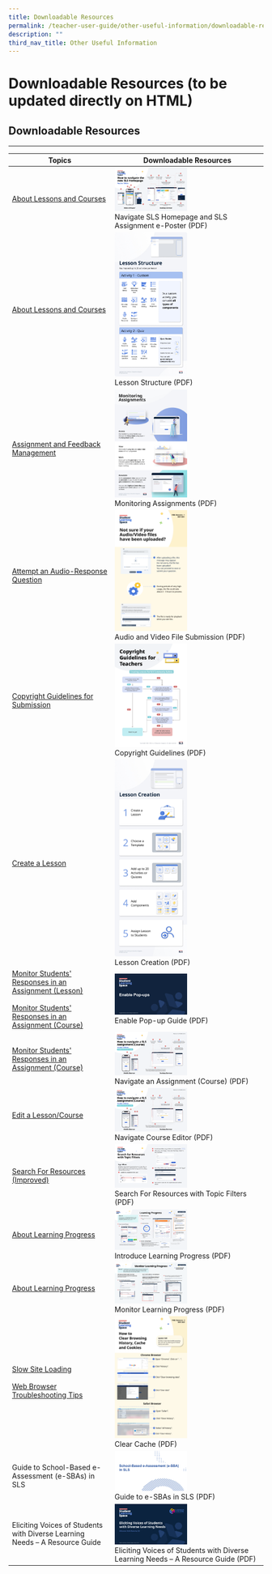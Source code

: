 ```yaml
---
title: Downloadable Resources
permalink: /teacher-user-guide/other-useful-information/downloadable-resources/
description: ""
third_nav_title: Other Useful Information
---
```

<h1 id="downloadable-resources-to-be-updated-directly-on-html-">Downloadable Resources (to be updated directly on HTML)</h1>

<h2 id="-downloadable-resources-">Downloadable Resources</h2>
<hr>
<table class="sug-datatable basic">
  <thead>
    <tr>
      <th>Topics</th>
      <th>Downloadable Resources</th>
    </tr>
  </thead>
  <tbody>
    <tr>
      <td><a target="_blank" href="../../../vle/teacher/LessonManagement/AboutLessons.html">About Lessons and Courses</a></td>
      <td><a download="" href="/files/Userguide/Useful%20Resources/Lesson-Navigation-ePoster.pdf"><img style="width: 50%;" src="/images/2Teacher/Useful%20Resources/Lesson-Navigation-ePoster.png"></a><br>Navigate SLS Homepage and SLS Assignment e-Poster (PDF)</td>
    </tr>
    <tr>
      <td><a target="_blank" href="../../../vle/teacher/LessonManagement/AboutLessons.html">About Lessons and Courses</a></td>
      <td><a download="" href="/files/Userguide/Useful%20Resources/LessonStructure.pdf"><img style="width: 50%" src="/images/2Teacher/Useful%20Resources/LessonStructure.png"></a><br>Lesson Structure (PDF)</td>
    </tr>
    <tr>
      <td><a target="_blank" href="../../../vle/teacher/AssignmentFeedback/CreateAssignment.html">Assignment and Feedback Management</a></td>
      <td><a download="" href="/files/Userguide/Useful%20Resources/MonitoringAssignmentsInfographic.pdf"><img style="width: 50%" src="/images/2Teacher/Useful%20Resources/MonitoringAssignmentsInfographic.png"></a><br>Monitoring Assignments (PDF)</td>
    </tr>
    <tr>
      <td><a target="_blank" href="../../../../../students/user-guide/vle/student/Assignments/AttemptARQ.html">Attempt an Audio-Response Question</a></td>
      <td><a download="" href="/files/Userguide/Useful%20Resources/AudioVideoFile-Submission.pdf"><img style="width: 50%" src="/images/2Teacher/Useful%20Resources/AudioVideoFile-Submission.png"></a><br>Audio and Video File Submission (PDF)</td>
    </tr>
    <tr>
      <td><a target="_blank" href="../../../vle/teacher/LessonResources/CopyrightGuidelines.html">Copyright Guidelines for Submission</a></td>
      <td><a download="" href="/files/Userguide/Useful%20Resources/CopyrightGuidelineGraphic.pdf"><img style="width: 50%" src="/images/2Teacher/Useful%20Resources/CopyrightGuidelineGraphic.png"></a><br>Copyright Guidelines (PDF)</td>
    </tr>
    <tr>
      <td><a target="_blank" href="../../../vle/teacher/LessonManagement/CreateLesson.html">Create a Lesson</a></td>
      <td><a download="" href="/files/Userguide/Useful%20Resources/LessonCreation.pdf"><img style="width: 50%" src="/images/2Teacher/Useful%20Resources/LessonCreation.png"></a><br>Lesson Creation (PDF)</td>
    </tr>
    <tr>
      <td><a target="_blank" href="../../../vle/teacher/AssignmentFeedback/MonitorResponses.html">Monitor Students' Responses in an Assignment (Lesson)</a><br><br><a target="_blank" href="../../../vle/teacher/AssignmentFeedback/MonitorCourse.html">Monitor Students' Responses in an Assignment (Course)</a></td>
      <td><a download="" href="/files/Userguide/Useful%20Resources/Enable-Pop-ups-Guide.pdf"><img style="width: 50%" src="/images/2Teacher/Useful%20Resources/Enable-Pop-ups-Guide.png"></a><br>Enable Pop-up Guide (PDF)</td>
    </tr>
    <tr>
      <td><a target="_blank" href="../../../vle/teacher/AssignmentFeedback/MonitorCourse.html">Monitor Students' Responses in an Assignment (Course)</a></td>
      <td><a download="" href="/files/Userguide/Useful%20Resources/Navigate-Course-Primer.pdf"><img style="width: 50%" src="/images/2Teacher/Useful%20Resources/Navigate-Course-Primer.png"></a><br>Navigate an Assignment (Course) (PDF)</td>
    </tr>
    <tr>
      <td><a target="_blank" href="../../../vle/teacher/LessonManagement/EditLesson.html">Edit a Lesson/Course</a></td>
      <td><a download="" href="/files/Userguide/Useful%20Resources/Navigate-Course-Primer.pdf"><img style="width: 50%" src="/images/2Teacher/Useful%20Resources/Navigate-Course-Primer.png"></a><br>Navigate Course Editor (PDF)</td>
    </tr>
    <tr>
      <td><a target="_blank" href="../../../vle/teacher/LessonResources/SearchForResources.html">Search For Resources (Improved)</a></td>
      <td><a download="" href="/files/Userguide/Useful%20Resources/Search-For-Resources-with-Topic-Filters.pdf"><img style="width: 50%" src="/images/2Teacher/Useful%20Resources/TopicFilters.png"></a><br>Search For Resources with Topic Filters (PDF)</td>
    </tr>
    <tr>
      <td><a target="_blank" href="../../../vle/teacher/LearningProgress/About.html">About Learning Progress</a></td>
      <td><a download="" href="/files/Userguide/Useful%20Resources/Intro-Learning-Progress.pdf"><img style="width: 50%" src="/images/2Teacher/Useful%20Resources/IntroLearningProgress.png"></a><br>Introduce Learning Progress (PDF)</td>
    </tr>
    <tr>
      <td><a target="_blank" href="../../../vle/teacher/LearningProgress/About.html">About Learning Progress</a></td>
      <td><a download="" href="/files/Userguide/Useful%20Resources/Monitor-Learning-Progress.pdf"><img style="width: 50%" src="/images/2Teacher/Useful%20Resources/MonitorLearningProgress.png"></a><br>Monitor Learning Progress (PDF)</td>
    </tr>
    <tr>
      <td><a target="_blank" href="../../../../../user-guide/vle/logintroubleshooting/LoginTroubleshooting/SlowSiteLoading.html">Slow Site Loading</a><br><br><a target="_blank" href="../../../../../user-guide/vle/logintroubleshooting/LoginTroubleshooting/WebBrowserTroubleshooting.html">Web Browser Troubleshooting Tips</a></td>
      <td><a download="" href="/files/Login%20Troubleshooting/Clear-Cache.pdf"><img style="width: 50%" src="/images/4Troubleshooting/Clear-Cache.png"></a><br>Clear Cache (PDF)</td>
    </tr>
    <tr>
      <td><p>Guide to School-Based e-Assessment (e-SBAs) in SLS</p></td>
      <td><a download="" href="/files/Userguide/Useful%20Resources/e-assessment-guide-for-SLS.pdf"><img style="width: 50%" src="/images/2Teacher/Useful%20Resources/e-assessment-guide-for-SLS.png"></a><br>Guide to e-SBAs in SLS (PDF)</td>
    </tr>
    <tr>
      <td><p>Eliciting Voices of Students with Diverse Learning Needs – A Resource Guide</p></td>
      <td><a download="" href="http://for.edu.sg/EVS"><img style="width: 50%" src="/images/2Teacher/Useful%20Resources/cotf.png"></a><br>Eliciting Voices of Students with Diverse Learning Needs – A Resource Guide (PDF)</td></tr></tbody>
</table>
